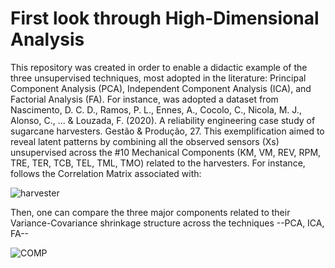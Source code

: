 # First look through High-Dimensional Analysis

This repository was created in order to enable a didactic example of the three unsupervised techniques, most adopted in the literature: Principal Component Analysis (PCA), Independent Component Analysis (ICA), and Factorial Analysis (FA). For instance, was adopted a dataset from Nascimento, D. C. D., Ramos, P. L., Ennes, A., Cocolo, C., Nicola, M. J., Alonso, C., ... & Louzada, F. (2020). A reliability engineering case study of sugarcane harvesters. Gestão & Produção, 27. This exemplification aimed to reveal latent patterns by combining all the observed sensors (Xs) unsupervised across the \#10 Mechanical Components (KM, VM, REV, RPM, TRE, TER, TCB, TEL, TML, TMO) related to the harvesters. For instance, follows the Correlation Matrix associated with:

![harvester](https://github.com/user-attachments/assets/2024ef1b-81a0-4faf-abd1-722dfd95b58c)

Then, one can compare the three major components related to their Variance-Covariance shrinkage structure across the techniques --PCA, ICA, FA--

![COMP](https://github.com/user-attachments/assets/73fa8112-dbcd-4804-96a0-6c35c57b07f0)
